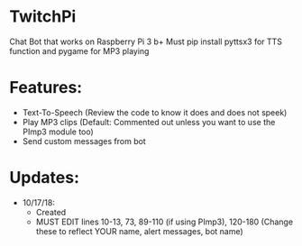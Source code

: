 # TwitchPi
Chat Bot that works on Raspberry Pi 3 b+
Must pip install pyttsx3 for TTS function and pygame for MP3 playing

# Features:
- Text-To-Speech (Review the code to know it does and does not speek)
- Play MP3 clips (Default: Commented out unless you want to use the PImp3 module too)
- Send custom messages from bot

# Updates:
- 10/17/18:
  - Created
  - MUST EDIT lines 10-13, 73, 89-110 (if using PImp3), 
    120-180 (Change these to reflect YOUR name, alert messages, bot name)
